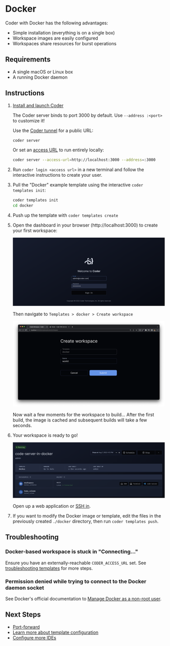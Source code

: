 # Docker

Coder with Docker has the following advantages:

- Simple installation (everything is on a single box)
- Workspace images are easily configured
- Workspaces share resources for burst operations

## Requirements

- A single macOS or Linux box
- A running Docker daemon

## Instructions

1.  [Install and launch Coder](../install)

    The Coder server binds to port 3000 by default. Use `--address :<port>` to customize it!

    Use the [Coder tunnel](../admin/configure.md#tunnel) for a public URL:

    ```bash
    coder server
    ```

    Or set an [access URL](../admin/configure.md#access-url) to run entirely locally:

    ```bash
    coder server --access-url=http://localhost:3000 --address=:3000
    ```

1.  Run `coder login <access url>` in a new terminal and follow the
    interactive instructions to create your user.

1.  Pull the "Docker" example template using the interactive `coder templates init`:

    ```bash
    coder templates init
    cd docker
    ```

1.  Push up the template with `coder templates create`
1.  Open the dashboard in your browser (http://localhost:3000) to create your
    first workspace:

    <img src="../images/quickstart/docker/login.png">

    Then navigate to `Templates > docker > Create workspace`

    <img src="../images/quickstart/docker/create-workspace.png">

    Now wait a few moments for the workspace to build... After the first build,
    the image is cached and subsequent builds will take a few seconds.

1.  Your workspace is ready to go!

    <img src="../images/quickstart/docker/ides.png">

    Open up a web application or [SSH in](../ides.md#ssh-configuration).

1.  If you want to modify the Docker image or template, edit the files in the
    previously created `./docker` directory, then run `coder templates push`.

## Troubleshooting

### Docker-based workspace is stuck in "Connecting..."

Ensure you have an externally-reachable `CODER_ACCESS_URL` set. See [troubleshooting templates](../templates.md#creating-and-troubleshooting-templates) for more steps.

### Permission denied while trying to connect to the Docker daemon socket

See Docker's official documentation to [Manage Docker as a non-root user](https://docs.docker.com/engine/install/linux-postinstall/#manage-docker-as-a-non-root-user).

## Next Steps

- [Port-forward](../networking/port-forwarding.md)
- [Learn more about template configuration](../templates.md)
- [Configure more IDEs](../ides/web-ides.md)
